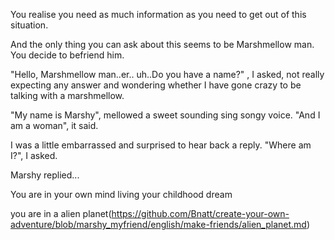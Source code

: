 You realise you need as much information as you need to get out of this situation.

And the only thing you can ask about this seems to be Marshmellow man. You decide to befriend him.

"Hello, Marshmellow man..er.. uh..Do you have a name?" , I asked, not really expecting any answer 
and wondering whether I have gone crazy to be talking with a marshmellow.

"My name is Marshy", mellowed a sweet sounding sing songy voice. "And I am a woman", it said.

I was a little embarrassed and surprised to hear back a reply. "Where am I?", I asked.

Marshy replied...

You are in your own mind living your childhood dream

you are in a alien planet(https://github.com/Bnatt/create-your-own-adventure/blob/marshy_myfriend/english/make-friends/alien_planet.md)
